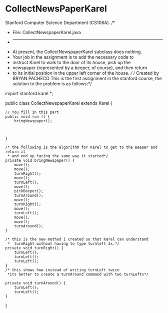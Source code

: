 # CollectNewsPaperKarel
Stanford Computer Science Department (CS106A). 
/*
 * File: CollectNewspaperKarel.java
 * --------------------------------
 * At present, the CollectNewspaperKarel subclass does nothing.
 * Your job in the assignment is to add the necessary code to
 * instruct Karel to walk to the door of its house, pick up the
 * newspaper (represented by a beeper, of course), and then return
 * to its initial position in the upper left corner of the house.
 */
/* Created by BRYAN PACHECO This is the first assignment in the stanford course, the solution to the problem is as follows:*/

import stanford.karel.*;

public class CollectNewspaperKarel extends Karel {
	
	// You fill in this part
	public void run () {
		bringNewspaper();
		
		
		
	}
	
	/* the following is the algorithm for Karel to get to the Beeper and return it 
	 * and end up facing the same way it started*/
	private void bringNewspaper() {
		move();
		move();
		turnRight();
		move();
		turnLeft();
		move();
		pickBeeper();
		turnAround();
		move();
		turnRight();
		move();
		turnLeft();
		move();
		move();
		turnAround();
	}
	
	/* this is the new method i created so that Karel can understand
	 *  turnRight without having to type turnleft 3x.*/
	private void turnRight() {
		turnLeft();
		turnLeft();
		turnLeft();
	}
	/* this shows how instead of writing turnLeft twice 
	 *its better to create a turnAround command with two turnLefts*/
	
	private void turnAround() {
		turnLeft();
		turnLeft();
	}
}
